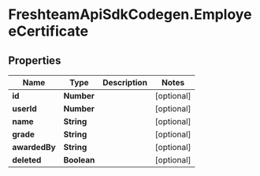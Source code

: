 # FreshteamApiSdkCodegen.EmployeeCertificate

## Properties

Name | Type | Description | Notes
------------ | ------------- | ------------- | -------------
**id** | **Number** |  | [optional] 
**userId** | **Number** |  | [optional] 
**name** | **String** |  | [optional] 
**grade** | **String** |  | [optional] 
**awardedBy** | **String** |  | [optional] 
**deleted** | **Boolean** |  | [optional] 


